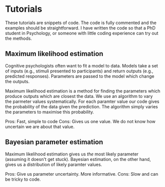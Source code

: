 # Tutorials

These tutorials are snippets of code. The code is fully commented and the examples should be straightforward.
I have written the code so that a PhD student in Psychology, or someone with little coding experience 
can try out the methods.

## Maximum likelihood estimation

Cognitive psychologists often want to fit a model to data. Models take a set of inputs (e.g., stimuli presented to participants) 
and return outputs (e.g., predicted responses). Parameters are passed to the model which change the outputs.

Maximum likelihood estimation is a method for finding the parameters which produce outputs which are closest the data. We use an 
algorithm to vary the parmeter values systematically. For each paramter value our code gives the probability of the data given 
the prediction. The algorithm simply varies the parameters to maximise this probability.

Pros: Fast, simple to code
Cons: Gives us one value. We do not know how uncertain we are about that value.

## Bayesian parameter estimation

Maximum likelihood estimation gives us *the* most likely parameter (assuming it doesn't get stuck). Bayesian estimation, on the other hand, 
gives us a distribution of likely paramter values.

Pros: Give us parameter uncertainty. More informative.
Cons: Slow and can be tricky to code.

